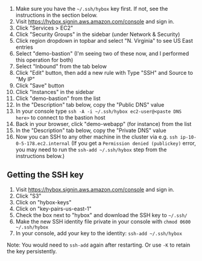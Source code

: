 1. Make sure you have the `~/.ssh/hybox` key first. If not, see the instructions in the section below.
1. Visit https://hybox.signin.aws.amazon.com/console and sign in.
1. Click "Services > EC2"
1. Click "Security Groups" in the sidebar (under Network & Security)
1. Click region dropdown in topbar and select "N. Virginia" to see US East entries
1. Select "demo-bastion" (I'm seeing two of these now, and I performed this operation for both)
1. Select "Inbound" from the tab below
1. Click "Edit" button, then add a new rule with Type "SSH" and Source to "My IP"
1. Click "Save" button
1. Click "Instances" in the sidebar
1. Click "demo-bastion" from the list
1. In the "Description" tab below, copy the "Public DNS" value
1. In your console type `ssh -A -i ~/.ssh/hybox ec2-user@<paste DNS here>` to connect to the bastion host
1. Back in your browser, click "demo-webapp" (for instance) from the list
1. In the "Description" tab below, copy the "Private DNS" value
1. Now you can SSH to any other machine in the cluster via e.g. `ssh ip-10-0-5-178.ec2.internal` (If you get a `Permission denied (publickey)` error, you may need to run the `ssh-add ~/.ssh/hybox` step from the instructions below.)

## Getting the SSH key

1. Visit https://hybox.signin.aws.amazon.com/console and sign in.
1. Click "S3"
1. Click on "hybox-keys"
1. Click on "key-pairs-us-east-1"
1. Check the box next to "hybox" and download the SSH key to `~/.ssh/`
1. Make the new SSH identity file private in your console with `chmod 0600 ~/.ssh/hybox`
1. In your console, add your key to the identity: `ssh-add ~/.ssh/hybox`

Note: You would need to `ssh-add` again after restarting.  Or use `-K` to retain the key persistently.